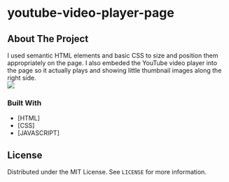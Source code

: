 # youtube-video-player-page

<!-- ABOUT THE PROJECT -->

## About The Project

<p> I used semantic HTML elements and basic CSS to size and position them appropriately on the page. I also embeded the YouTube video player into the page so it actually plays and showing little thumbnail images along the right side.
<br>
<img src="/img/youtube.gif">

### Built With

- [HTML]
- [CSS] 
- [JAVASCRIPT]

<!-- LICENSE -->

## License

Distributed under the MIT License. See `LICENSE` for more information.

